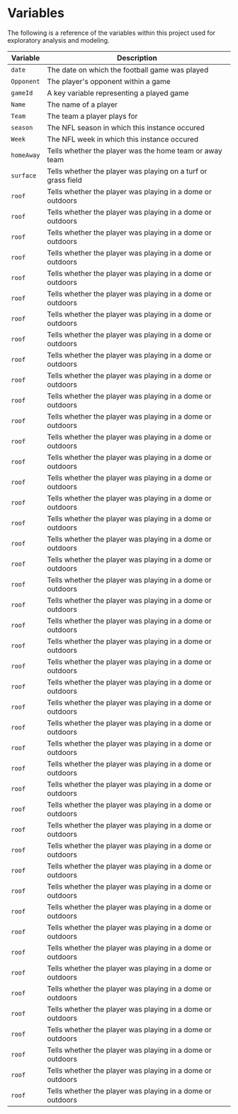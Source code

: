 # Variables

The following is a reference of the variables within this project used for exploratory analysis and modeling.

| Variable | Description |
| -------- | ----------- |
| `date` | The date on which the football game was played |
| `Opponent` | The player's opponent within a game |
| `gameId` | A key variable representing a played game |
| `Name` | The name of a player |
| `Team` | The team a player plays for |
| `season` | The NFL season in which this instance occured |
| `Week` | The NFL week in which this instance occured |
| `homeAway` | Tells whether the player was the home team or away team |
| `surface` | Tells whether the player was playing on a turf or grass field |
| `roof` | Tells whether the player was playing in a dome or outdoors |
| `roof` | Tells whether the player was playing in a dome or outdoors |
| `roof` | Tells whether the player was playing in a dome or outdoors |
| `roof` | Tells whether the player was playing in a dome or outdoors |
| `roof` | Tells whether the player was playing in a dome or outdoors |
| `roof` | Tells whether the player was playing in a dome or outdoors |
| `roof` | Tells whether the player was playing in a dome or outdoors |
| `roof` | Tells whether the player was playing in a dome or outdoors |
| `roof` | Tells whether the player was playing in a dome or outdoors |
| `roof` | Tells whether the player was playing in a dome or outdoors |
| `roof` | Tells whether the player was playing in a dome or outdoors |
| `roof` | Tells whether the player was playing in a dome or outdoors |
| `roof` | Tells whether the player was playing in a dome or outdoors |
| `roof` | Tells whether the player was playing in a dome or outdoors |
| `roof` | Tells whether the player was playing in a dome or outdoors |
| `roof` | Tells whether the player was playing in a dome or outdoors |
| `roof` | Tells whether the player was playing in a dome or outdoors |
| `roof` | Tells whether the player was playing in a dome or outdoors |
| `roof` | Tells whether the player was playing in a dome or outdoors |
| `roof` | Tells whether the player was playing in a dome or outdoors |
| `roof` | Tells whether the player was playing in a dome or outdoors |
| `roof` | Tells whether the player was playing in a dome or outdoors |
| `roof` | Tells whether the player was playing in a dome or outdoors |
| `roof` | Tells whether the player was playing in a dome or outdoors |
| `roof` | Tells whether the player was playing in a dome or outdoors |
| `roof` | Tells whether the player was playing in a dome or outdoors |
| `roof` | Tells whether the player was playing in a dome or outdoors |
| `roof` | Tells whether the player was playing in a dome or outdoors |
| `roof` | Tells whether the player was playing in a dome or outdoors |
| `roof` | Tells whether the player was playing in a dome or outdoors |
| `roof` | Tells whether the player was playing in a dome or outdoors |
| `roof` | Tells whether the player was playing in a dome or outdoors |
| `roof` | Tells whether the player was playing in a dome or outdoors |
| `roof` | Tells whether the player was playing in a dome or outdoors |
| `roof` | Tells whether the player was playing in a dome or outdoors |
| `roof` | Tells whether the player was playing in a dome or outdoors |
| `roof` | Tells whether the player was playing in a dome or outdoors |
| `roof` | Tells whether the player was playing in a dome or outdoors |
| `roof` | Tells whether the player was playing in a dome or outdoors |
| `roof` | Tells whether the player was playing in a dome or outdoors |
| `roof` | Tells whether the player was playing in a dome or outdoors |
| `roof` | Tells whether the player was playing in a dome or outdoors |
| `roof` | Tells whether the player was playing in a dome or outdoors |
| `roof` | Tells whether the player was playing in a dome or outdoors |
| `roof` | Tells whether the player was playing in a dome or outdoors |

